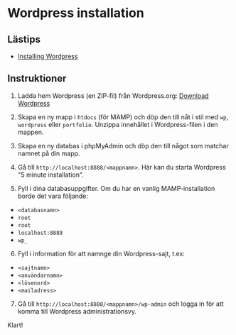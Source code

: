 # Wordpress installation

## Lästips

* [Installing Wordpress](https://codex.wordpress.org/Installing_WordPress)

## Instruktioner 

1. Ladda hem Wordpress (en ZIP-fil) från Wordpress.org: [Download Wordpress](https://wordpress.org/download/)

2. Skapa en ny mapp i `htdocs` (för MAMP) och döp den till nåt i stil med `wp`, `wordpress` eller `portfolio`. Unzippa innehållet i Wordpress-filen i den mappen.

3. Skapa en ny databas i phpMyAdmin och döp den till något som matchar namnet på din mapp. 

4. Gå till `http://localhost:8888/<mappnamn>`. Här kan du starta Wordpress "5 minute installation".

5. Fyll i dina databasuppgifter. Om du har en vanlig MAMP-installation borde det vara följande:
 * `<databasnamn>`
 * `root`
 * `root`
 * `localhost:8889`
 * `wp_`

6. Fyll i information för att namnge din Wordpress-sajt, t.ex:
 * `<sajtnamn>`
 * `<användarnamn>`
 * `<lösenord>`
 * `<mailadress>`

7. Gå till `http://localhost:8888/<mappnamn>/wp-admin` och logga in för att komma till Wordpress administrationsvy. 

Klart!
